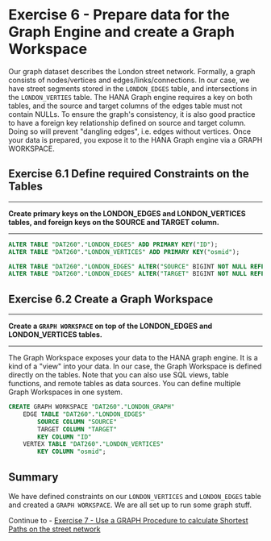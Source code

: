 # Exercise 6 - Prepare data for the Graph Engine and create a Graph Workspace

Our graph dataset describes the London street network. Formally, a graph consists of nodes/vertices and edges/links/connections. In our case, we have street segments stored in the `LONDON_EDGES` table, and intersections in the `LONDON_VERTIES` table.
The HANA Graph engine requires a key on both tables, and the source and target columns of the edges table must not contain NULLs. To ensure the graph's consistency, it is also good practice to have a foreign key relationship defined on source and target column. Doing so will prevent "dangling edges", i.e. edges without vertices.
Once your data is prepared, you expose it to the HANA Graph engine via a GRAPH WORKSPACE.

## Exercise 6.1 Define required Constraints on the Tables <a name="subex1"></a>
---
**Create primary keys on the LONDON_EDGES and LONDON_VERTICES tables, and foreign keys on the SOURCE and TARGET column.**

---

```sql
ALTER TABLE "DAT260"."LONDON_EDGES" ADD PRIMARY KEY("ID");
ALTER TABLE "DAT260"."LONDON_VERTICES" ADD PRIMARY KEY("osmid");

ALTER TABLE "DAT260"."LONDON_EDGES" ALTER("SOURCE" BIGINT NOT NULL REFERENCES "DAT260"."LONDON_VERTICES" ("osmid") ON UPDATE CASCADE ON DELETE CASCADE);
ALTER TABLE "DAT260"."LONDON_EDGES" ALTER("TARGET" BIGINT NOT NULL REFERENCES "DAT260"."LONDON_VERTICES" ("osmid") ON UPDATE CASCADE ON DELETE CASCADE);
```

## Exercise 6.2 Create a Graph Workspace <a name="subex2"></a>
---
**Create a `GRAPH WORKSPACE` on top of the LONDON_EDGES and LONDON_VERTICES tables.**

---
The Graph Workspace exposes your data to the HANA graph engine. It is a kind of a "view" into your data. In our case, the Graph Workspace is defined directly on the tables. Note that you can also use SQL views, table functions, and remote tables as data sources. You can define multiple Graph Workspaces in one system.
```sql
CREATE GRAPH WORKSPACE "DAT260"."LONDON_GRAPH"
	EDGE TABLE "DAT260"."LONDON_EDGES"
		SOURCE COLUMN "SOURCE"
		TARGET COLUMN "TARGET"
		KEY COLUMN "ID"
	VERTEX TABLE "DAT260"."LONDON_VERTICES"
		KEY COLUMN "osmid";
```
## Summary

We have defined constraints on our `LONDON_VERTICES` and `LONDON_EDGES` table and created a `GRAPH WORKSPACE`. We are all set up to run some graph stuff.

Continue to - [Exercise 7 - Use a GRAPH Procedure to calculate Shortest Paths on the street network ](../ex7/README.md)
